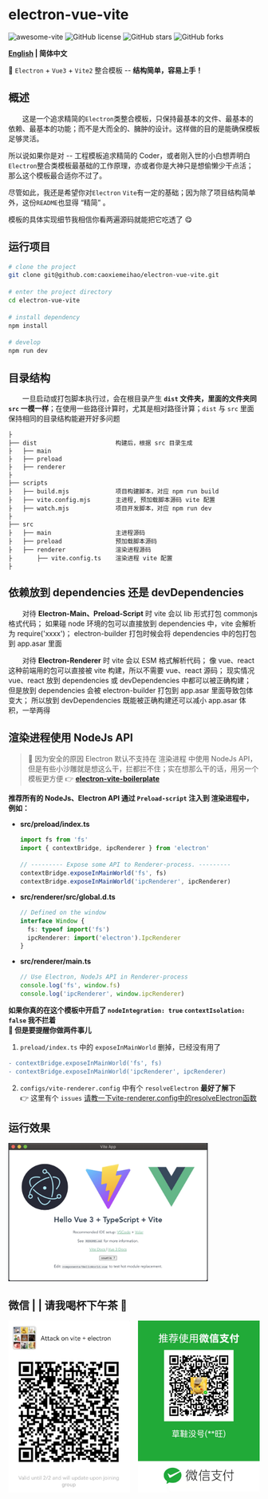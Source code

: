 # electron-vue-vite

![awesome-vite](https://camo.githubusercontent.com/abb97269de2982c379cbc128bba93ba724d8822bfbe082737772bd4feb59cb54/68747470733a2f2f63646e2e7261776769742e636f6d2f73696e647265736f726875732f617765736f6d652f643733303566333864323966656437386661383536353265336136336531353464643865383832392f6d656469612f62616467652e737667)
![GitHub license](https://img.shields.io/github/license/caoxiemeihao/electron-vue-vite?style=flat)
![GitHub stars](https://img.shields.io/github/stars/caoxiemeihao/electron-vue-vite?color=fa6470&style=flat)
![GitHub forks](https://img.shields.io/github/forks/caoxiemeihao/electron-vue-vite?style=flat)


**[English](README.md) | 简体中文**

🥳 `Electron` + `Vue3` + `Vite2` 整合模板 -- **结构简单，容易上手！**

## 概述

&emsp;&emsp;这是一个追求精简的`Electron`类整合模板，只保持最基本的文件、最基本的依赖、最基本的功能；而不是大而全的、臃肿的设计。这样做的目的是能确保模板足够灵活。

所以说如果你是对 -- 工程模板追求精简的 Coder，或者刚入世的小白想弄明白`Electron`整合类模板最基础的工作原理，亦或者你是大神只是想偷懒少干点活；那么这个模板最合适你不过了。

尽管如此，我还是希望你对`Electron` `Vite`有一定的基础；因为除了项目结构简单外，这份`README`也显得 “精简” 。

模板的具体实现细节我相信你看两遍源码就能把它吃透了 😋

## 运行项目

  ```bash
  # clone the project
  git clone git@github.com:caoxiemeihao/electron-vue-vite.git

  # enter the project directory
  cd electron-vue-vite

  # install dependency
  npm install

  # develop
  npm run dev
  ```

## 目录结构

&emsp;&emsp;一旦启动或打包脚本执行过，会在根目录产生 **`dist` 文件夹，里面的文件夹同 `src` 一模一样**；在使用一些路径计算时，尤其是相对路径计算；`dist` 与 `src` 里面保持相同的目录结构能避开好多问题

```tree
├
├── dist                      构建后，根据 src 目录生成
├   ├── main
├   ├── preload
├   ├── renderer
├
├── scripts
├   ├── build.mjs             项目构建脚本，对应 npm run build
├   ├── vite.config.mjs       主进程, 预加载脚本源码 vite 配置
├   ├── watch.mjs             项目开发脚本，对应 npm run dev
├
├── src
├   ├── main                  主进程源码
├   ├── preload               预加载脚本源码
├   ├── renderer              渲染进程源码
├       ├── vite.config.ts    渲染进程 vite 配置
├
```

## 依赖放到 dependencies 还是 devDependencies

&emsp;&emsp;对待 **Electron-Main、Preload-Script** 时 vite 会以 lib 形式打包 commonjs 格式代码；
如果碰 node 环境的包可以直接放到 dependencies 中，vite 会解析为 require('xxxx')；
electron-builder 打包时候会将 dependencies 中的包打包到 app.asar 里面

&emsp;&emsp;对待 **Electron-Renderer** 时 vite 会以 ESM 格式解析代码；
像 vue、react 这种前端用的包可以直接被 vite 构建，所以不需要 vue、react 源码；
现实情况 vue、react 放到 dependencies 或 devDependencies 中都可以被正确构建；
但是放到 dependencies 会被 electron-builder 打包到 app.asar 里面导致包体变大；
所以放到 devDependencies 既能被正确构建还可以减小 app.asar 体积，一举两得

## 渲染进程使用 NodeJs API

> 🚧 因为安全的原因 Electron 默认不支持在 渲染进程 中使用 NodeJs API，但是有些小沙雕就是想这么干，拦都拦不住；实在想那么干的话，用另一个模板更方便 👉 **[electron-vite-boilerplate](https://github.com/caoxiemeihao/electron-vite-boilerplate)**

**推荐所有的 NodeJs、Electron API 通过 `Preload-script` 注入到 渲染进程中，例如：**

* **src/preload/index.ts**

  ```typescript
  import fs from 'fs'
  import { contextBridge, ipcRenderer } from 'electron'

  // --------- Expose some API to Renderer-process. ---------
  contextBridge.exposeInMainWorld('fs', fs)
  contextBridge.exposeInMainWorld('ipcRenderer', ipcRenderer)
  ```

* **src/renderer/src/global.d.ts**

  ```typescript
  // Defined on the window
  interface Window {
    fs: typeof import('fs')
    ipcRenderer: import('electron').IpcRenderer
  }
  ```

* **src/renderer/main.ts**

  ```typescript
  // Use Electron, NodeJs API in Renderer-process
  console.log('fs', window.fs)
  console.log('ipcRenderer', window.ipcRenderer)
  ```

**如果你真的在这个模板中开启了 `nodeIntegration: true` `contextIsolation: false` 我不拦着  
🚧 但是要提醒你做两件事儿**

1. `preload/index.ts` 中的 `exposeInMainWorld` 删掉，已经没有用了

  ```diff
  - contextBridge.exposeInMainWorld('fs', fs)
  - contextBridge.exposeInMainWorld('ipcRenderer', ipcRenderer)
  ```

2. `configs/vite-renderer.config` 中有个 `resolveElectron` **最好了解下**  
👉 这里有个 `issues` [请教一下vite-renderer.config中的resolveElectron函数](https://github.com/caoxiemeihao/electron-vue-vite/issues/52)

## 运行效果
<img width="400px" src="https://raw.githubusercontent.com/caoxiemeihao/blog/main/electron-vue-vite/screenshot/electron-15.png" />

## 微信 | | 请我喝杯下午茶 🥳

<div style="display:flex;">
  <img width="244px" src="https://raw.githubusercontent.com/caoxiemeihao/blog/main/assets/wechat/group/qrcode.jpg" />
  &nbsp;&nbsp;&nbsp;&nbsp;
  <img width="244px" src="https://raw.githubusercontent.com/caoxiemeihao/blog/main/assets/wechat/%24qrcode/%24.png" />
</div>
